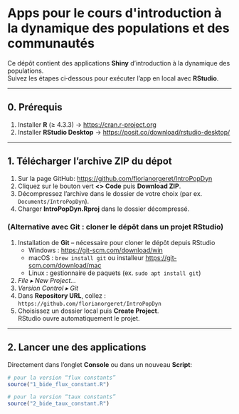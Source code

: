 # Apps pour le cours d'introduction à la dynamique des populations et des communautés

Ce dépôt contient des applications **Shiny** d’introduction à la dynamique des populations.  
Suivez les étapes ci‑dessous pour exécuter l’app en local avec **RStudio**.

---

## 0. Prérequis

1. Installer **R** (≥ 4.3.3) → <https://cran.r-project.org>  
2. Installer **RStudio Desktop** → <https://posit.co/download/rstudio-desktop/>

---

## 1. Télécharger l’archive ZIP du dépot

1. Sur la page GitHub: <https://github.com/florianorgeret/IntroPopDyn>
2. Cliquez sur le bouton vert **\<\> Code** puis **Download ZIP**.  
2. Décompressez l’archive dans le dossier de votre choix (par ex. `Documents/IntroPopDyn`).  
3. Charger **IntroPopDyn.Rproj** dans le dossier décompressé.     
  

### (Alternative avec Git : cloner le dépôt dans un projet RStudio)

1. Installation de **Git** – nécessaire pour cloner le dépôt depuis RStudio  
   * Windows : <https://git-scm.com/download/win>  
   * macOS  : `brew install git` ou installeur <https://git-scm.com/download/mac>  
   * Linux : gestionnaire de paquets (ex. `sudo apt install git`)
2. *File ▸ New Project…*  
3. *Version Control ▸ Git*  
4. Dans **Repository URL**, collez&nbsp;:  
   `https://github.com/florianorgeret/IntroPopDyn`  
5. Choisissez un dossier local puis **Create Project**.  
   RStudio ouvre automatiquement le projet.

---

## 2. Lancer une des applications

Directement dans l’onglet **Console** ou dans un nouveau **Script**:

```r
# pour la version “flux constants”
source("1_bide_flux_constant.R")
```

```r
# pour la version “taux constants”
source("2_bide_taux_constant.R")
```
